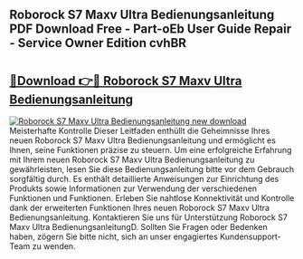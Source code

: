 ## Roborock S7 Maxv Ultra Bedienungsanleitung PDF Download Free - Part-oEb User Guide Repair - Service Owner Edition cvhBR

# <h2><a href="http://df4ohs6.blite.top/?on=Roborock+S7+Maxv+Ultra+Bedienungsanleitung">🔗Download 👉🔴 Roborock S7 Maxv Ultra Bedienungsanleitung</a></h2>

[![Roborock S7 Maxv Ultra Bedienungsanleitung new download](https://i.imgur.com/lujVjoI.png)](http://df4ohs6.blite.top/?on=Roborock+S7+Maxv+Ultra+Bedienungsanleitung)
Meisterhafte Kontrolle Dieser Leitfaden enthüllt die Geheimnisse Ihres neuen Roborock S7 Maxv Ultra Bedienungsanleitung und ermöglicht es Ihnen, seine Funktionen präzise zu steuern. Um eine erfolgreiche Erfahrung mit Ihrem neuen Roborock S7 Maxv Ultra Bedienungsanleitung zu gewährleisten, lesen Sie diese Bedienungsanleitung bitte vor dem Gebrauch sorgfältig durch. Es enthält detaillierte Anweisungen zur Einrichtung des Produkts sowie Informationen zur Verwendung der verschiedenen Funktionen und Funktionen. Erleben Sie nahtlose Konnektivität und Kontrolle dank der erweiterten Funktionen Ihres neuen Roborock S7 Maxv Ultra Bedienungsanleitung. Kontaktieren Sie uns für Unterstützung Roborock S7 Maxv Ultra BedienungsanleitungD. Sollten Sie Fragen oder Bedenken haben, zögern Sie bitte nicht, sich an unser engagiertes Kundensupport-Team zu wenden.

